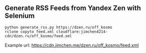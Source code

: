 ## Generate RSS Feeds from Yandex Zen with Selenium

```
python generate_rss.py https://dzen.ru/off_kosmo
rclone copyto feed.xml cloudflare:jimchen4214-cdn/dzen.ru/off_kosmo/feed.xml
```

Example url: https://cdn.jimchen.me/dzen.ru/off_kosmo/feed.xml
